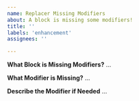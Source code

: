 ```yaml
---
name: Replacer Missing Modifiers
about: A block is missing some modifiers!
title: ''
labels: 'enhancement'
assignees: ''

---
```


**What Block is Missing Modifiers?**
...

**What Modifier is Missing?**
...

**Describe the Modifier if Needed**
...
